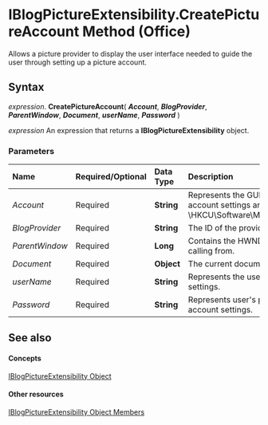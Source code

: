 
# IBlogPictureExtensibility.CreatePictureAccount Method (Office)

Allows a picture provider to display the user interface needed to guide the user through setting up a picture account.


## Syntax

 _expression_. **CreatePictureAccount**( **_Account_**, **_BlogProvider_**, **_ParentWindow_**, **_Document_**, **_userName_**, **_Password_** )

 _expression_ An expression that returns a **IBlogPictureExtensibility** object.


### Parameters



|**Name**|**Required/Optional**|**Data Type**|**Description**|
|:-----|:-----|:-----|:-----|
| _Account_|Required|**String**|Represents the GUID of the account registry key. Blog account settings are stored in the registry at \\HKCU\Software\Microsoft\Office\Common\Blog\Account.|
| _BlogProvider_|Required|**String**|The ID of the provider.|
| _ParentWindow_|Required|**Long**|Contains the HWND for the window Microsoft Word is calling from.|
| _Document_|Required|**Object**|The current document.|
| _userName_|Required|**String**|Represents the username stored in the registry account settings.|
| _Password_|Required|**String**|Represents user's password stored in the registry account settings.|

## See also


#### Concepts


[IBlogPictureExtensibility Object](07cedf63-0c59-5c5e-25df-1d627db89cbe.md)
#### Other resources


[IBlogPictureExtensibility Object Members](29f8fdcc-669f-95db-3cc9-bfdd26fb9a7d.md)
